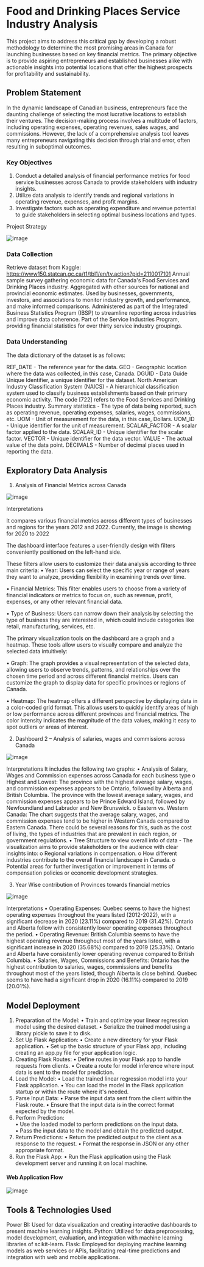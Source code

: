 # Food and Drinking Places Service Industry Analysis

This project aims to address this critical gap by developing a robust methodology to determine the most promising areas in Canada for launching businesses based on key financial metrics. The primary objective is to provide aspiring entrepreneurs and established businesses alike with actionable insights into potential locations that offer the highest prospects for profitability and sustainability.

## Problem Statement
In the dynamic landscape of Canadian business, entrepreneurs face the daunting challenge of selecting the most lucrative locations to establish their ventures. The decision-making process involves a multitude of factors, including operating expenses, operating revenues, sales wages, and commissions. However, the lack of a comprehensive analysis tool leaves many entrepreneurs navigating this decision through trial and error, often resulting in suboptimal outcomes.

### Key Objectives
1.	Conduct a detailed analysis of financial performance metrics for food service businesses across Canada to provide stakeholders with industry insights.
2.	Utilize data analysis to identify trends and regional variations in operating revenue, expenses, and profit margins.
3.	Investigate factors such as operating expenditure and revenue potential to guide stakeholders in selecting optimal business locations and types.

Project Strategy

![image](https://github.com/Sidnahar04/Food-and-Drinking-Places-Service-industry-Analysis/assets/68987629/279228a1-1147-46f0-9050-399923e04327)

### Data Collection
Retrieve dataset from Kaggle: https://www150.statcan.gc.ca/t1/tbl1/en/tv.action?pid=2110017101
Annual sample survey gathering economic data for Canada's Food Services and Drinking Places industry. Aggregated with other sources for national and provincial economic estimates. Used by businesses, governments, investors, and associations to monitor industry growth, and performance, and make informed comparisons. Administered as part of the Integrated Business Statistics Program (IBSP) to streamline reporting across industries and improve data coherence. Part of the Service Industries Program, providing financial statistics for over thirty service industry groupings.

### Data Understanding
The data dictionary of the dataset is as follows:

REF_DATE - The reference year for the data.
GEO - Geographic location where the data was collected, in this case, Canada.
DGUID - Data Guide Unique Identifier, a unique identifier for the dataset.
North American Industry Classification System (NAICS) - A hierarchical classification system used to classify business establishments based on their primary economic activity. The code [722] refers to the Food Services and Drinking Places industry.
Summary statistics - The type of data being reported, such as operating revenue, operating expenses, salaries, wages, commissions, etc.
UOM - Unit of measurement for the data, in this case, Dollars.
UOM_ID - Unique identifier for the unit of measurement.
SCALAR_FACTOR -	A scalar factor applied to the data.
SCALAR_ID - Unique identifier for the scalar factor.
VECTOR - Unique identifier for the data vector.
VALUE - The actual value of the data point.
DECIMALS - Number of decimal places used in reporting the data.

## Exploratory Data Analysis

1. Analysis of Financial Metrics across Canada

![image](https://github.com/Sidnahar04/Food-and-Drinking-Places-Service-industry-Analysis/assets/68987629/c4e0b22f-346d-4c18-a5f5-04a78abf1998)

Interpretations

It compares various financial metrics across different types of businesses and regions for the years 2012 and 2022. Currently, the image is showing for 2020 to 2022

The dashboard interface features a user-friendly design with filters conveniently positioned on the left-hand side.

These filters allow users to customize their data analysis according to three main criteria:
•	Year: Users can select the specific year or range of years they want to analyze, providing flexibility in examining trends over time.

•	Financial Metrics: This filter enables users to choose from a variety of financial indicators or metrics to focus on, such as revenue, profit, expenses, or any other relevant financial data.

•	Type of Business: Users can narrow down their analysis by selecting the type of business they are interested in, which could include categories like retail, manufacturing, services, etc.

The primary visualization tools on the dashboard are a graph and a heatmap. These tools allow users to visually compare and analyze the selected data intuitively:

•	Graph: The graph provides a visual representation of the selected data, allowing users to observe trends, patterns, and relationships over the chosen time period and across different financial metrics. Users can customize the graph to display data for specific provinces or regions of Canada.

•	Heatmap: The heatmap offers a different perspective by displaying data in a color-coded grid format. This allows users to quickly identify areas of high or low performance across different provinces and financial metrics. The color intensity indicates the magnitude of the data values, making it easy to spot outliers or areas of interest.

2. Dashboard 2 – Analysis of salaries, wages and commissions across Canada

![image](https://github.com/Sidnahar04/Food-and-Drinking-Places-Service-industry-Analysis/assets/68987629/54f3a608-05a0-4736-bc12-3a9be68ed2ca)

Interpretations
It includes the following two graphs:
•	Analysis of Salary, Wages and Commission expenses across Canada for each business type
o	Highest and Lowest: The province with the highest average salary, wages, and commission expenses appears to be Ontario, followed by Alberta and British Columbia. The province with the lowest average salary, wages, and commission expenses appears to be Prince Edward Island, followed by Newfoundland and Labrador and New Brunswick.
o	Eastern vs. Western Canada: The chart suggests that the average salary, wages, and commission expenses tend to be higher in Western Canada compared to Eastern Canada. There could be several reasons for this, such as the cost of living, the types of industries that are prevalent in each region, or government regulations.
•	Tree Structure to view overall info of data - The visualization aims to provide stakeholders or the audience with clear insights into:
o	Regional variations in compensation.
o	How different industries contribute to the overall financial landscape in Canada.
o	Potential areas for further investigation or improvement in terms of compensation policies or economic development strategies.

3.	Year Wise contribution of Provinces towards financial metrics

![image](https://github.com/Sidnahar04/Food-and-Drinking-Places-Service-industry-Analysis/assets/68987629/eb841483-9f01-436e-8168-99fdff48b04c)

Interpretations
•	Operating Expenses: Quebec seems to have the highest operating expenses throughout the years listed (2012-2022), with a significant decrease in 2020 (23.11%) compared to 2019 (31.42%). Ontario and Alberta follow with consistently lower operating expenses throughout the period.
•	Operating Revenue: British Columbia seems to have the highest operating revenue throughout most of the years listed, with a significant increase in 2020 (35.68%) compared to 2019 (25.33%). Ontario and Alberta have consistently lower operating revenue compared to British Columbia.
•	Salaries, Wages, Commissions and Benefits: Ontario has the highest contribution to salaries, wages, commissions and benefits throughout most of the years listed, though Alberta is close behind. Quebec seems to have had a significant drop in 2020 (16.11%) compared to 2019 (20.01%).

## Model Deployment

1.	Preparation of the Model: 
    •	Train and optimize your linear regression model using the desired dataset. 
    •	Serialize the trained model using a library pickle to save it to disk.
2.	Set Up Flask Application:
    •	Create a new directory for your Flask application.
    •	Set up the basic structure of your Flask app, including creating an app.py file for your application logic.
3.	Creating Flask Routes:
    •	Define routes in your Flask app to handle requests from clients.
    •	Create a route for model inference where input data is sent to the model for prediction.
4.	Load the Model:
    •	Load the trained linear regression model into your Flask application.
    •	You can load the model in the Flask application startup or within the route where it's needed.
5.	Parse Input Data:
    •	Parse the input data sent from the client within the Flask route.
    •	Ensure that the input data is in the correct format expected by the model.
6.	Perform Prediction:  
    •	Use the loaded model to perform predictions on the input data.  
    •	Pass the input data to the model and obtain the predicted output.
7.	Return Predictions:
    •	Return the predicted output to the client as a response to the request.
    •	Format the response in JSON or any other appropriate format.
8.	Run the Flask App:
    •	Run the Flask application using the Flask development server and running it on local machine.

#### Web Application Flow
![image](https://github.com/Sidnahar04/Food-and-Drinking-Places-Service-industry-Analysis/assets/68987629/1974797f-57d2-4ff0-a7c2-d41330168e6a)


## Tools & Technologies Used

Power BI: Used for data visualization and creating interactive dashboards to present machine learning insights.
Python: Utilized for data preprocessing, model development, evaluation, and integration with machine learning libraries of scikit-learn.
Flask: Employed for deploying machine learning models as web services or APIs, facilitating real-time predictions and integration with web and mobile applications.




   









